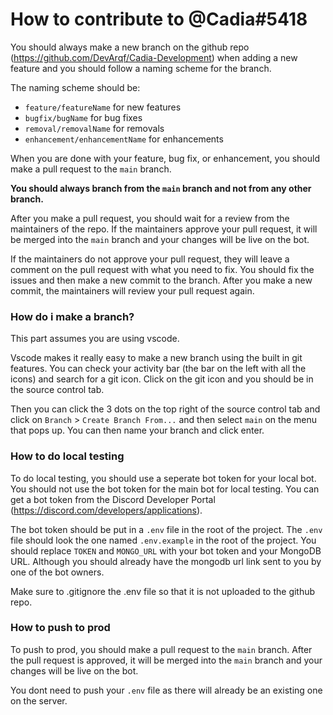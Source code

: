 # How to contribute to @Cadia#5418

You should always make a new branch on the github repo (<https://github.com/DevArqf/Cadia-Development>) when adding a new feature and you should follow a naming scheme for the branch.

The naming scheme should be:

-   `feature/featureName` for new features
-   `bugfix/bugName` for bug fixes
-   `removal/removalName` for removals
-   `enhancement/enhancementName` for enhancements

When you are done with your feature, bug fix, or enhancement, you should make a pull request to the `main` branch.

**You should always branch from the `main` branch and not from any other branch.**

After you make a pull request, you should wait for a review from the maintainers of the repo. If the maintainers approve your pull request, it will be merged into the `main` branch and your changes will be live on the bot.

If the maintainers do not approve your pull request, they will leave a comment on the pull request with what you need to fix. You should fix the issues and then make a new commit to the branch. After you make a new commit, the maintainers will review your pull request again.

### How do i make a branch?

This part assumes you are using vscode.

Vscode makes it really easy to make a new branch using the built in git features. You can check your activity bar (the bar on the left with all the icons) and search for a git icon. Click on the git icon and you should be in the source control tab.

Then you can click the 3 dots on the top right of the source control tab and click on `Branch` > `Create Branch From...` and then select `main` on the menu that pops up. You can then name your branch and click enter.

### How to do local testing

To do local testing, you should use a seperate bot token for your local bot. You should not use the bot token for the main bot for local testing. You can get a bot token from the Discord Developer Portal (<https://discord.com/developers/applications>).

The bot token should be put in a `.env` file in the root of the project. The `.env` file should look the one named `.env.example` in the root of the project. You should replace `TOKEN` and `MONGO_URL` with your bot token and your MongoDB URL. Although you should already have the mongodb url link sent to you by one of the bot owners.

Make sure to .gitignore the .env file so that it is not uploaded to the github repo.

### How to push to prod

To push to prod, you should make a pull request to the `main` branch. After the pull request is approved, it will be merged into the `main` branch and your changes will be live on the bot.

You dont need to push your `.env` file as there will already be an existing one on the server.
